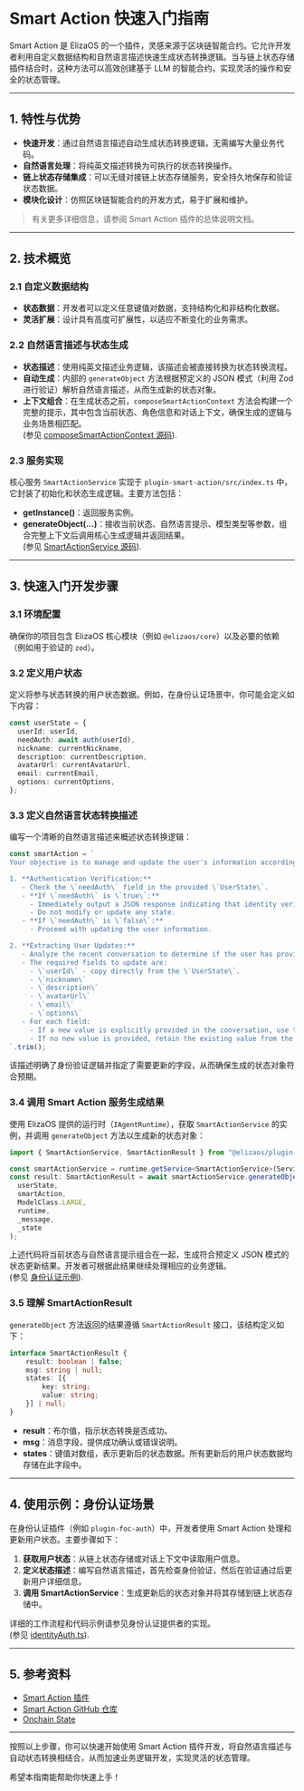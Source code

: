 # Smart Action 快速入门指南

Smart Action 是 ElizaOS 的一个插件，灵感来源于区块链智能合约。它允许开发者利用自定义数据结构和自然语言描述快速生成状态转换逻辑。当与链上状态存储插件结合时，这种方法可以高效创建基于 LLM 的智能合约，实现灵活的操作和安全的状态管理。

---

## 1. 特性与优势

- **快速开发**：通过自然语言描述自动生成状态转换逻辑，无需编写大量业务代码。
- **自然语言处理**：将纯英文描述转换为可执行的状态转换操作。
- **链上状态存储集成**：可以无缝对接链上状态存储服务，安全持久地保存和验证状态数据。
- **模块化设计**：仿照区块链智能合约的开发方式，易于扩展和维护。

> 有关更多详细信息，请参阅 Smart Action 插件的总体说明文档。

---

## 2. 技术概览

### 2.1 自定义数据结构

- **状态数据**：开发者可以定义任意键值对数据，支持结构化和非结构化数据。
- **灵活扩展**：设计具有高度可扩展性，以适应不断变化的业务需求。

### 2.2 自然语言描述与状态生成

- **状态描述**：使用纯英文描述业务逻辑，该描述会被直接转换为状态转换流程。
- **自动生成**：内部的 ```generateObject``` 方法根据预定义的 JSON 模式（利用 Zod 进行验证）解析自然语言描述，从而生成新的状态对象。
- **上下文组合**：在生成状态之前，```composeSmartActionContext``` 方法会构建一个完整的提示，其中包含当前状态、角色信息和对话上下文，确保生成的逻辑与业务场景相匹配。  
  (参见 [composeSmartActionContext 源码](https://github.com/focai-acc/focEliza/blob/develop/packages/plugin-smart-action/src/lib/index.ts)).

### 2.3 服务实现

核心服务 ```SmartActionService``` 实现于 ```plugin-smart-action/src/index.ts``` 中，它封装了初始化和状态生成逻辑。主要方法包括：

- **getInstance()**：返回服务实例。
- **generateObject(...)**：接收当前状态、自然语言提示、模型类型等参数，组合完整上下文后调用核心生成逻辑并返回结果。  
  (参见 [SmartActionService 源码](https://github.com/focai-acc/focEliza/blob/develop/packages/plugin-smart-action/src/index.ts)).

---

## 3. 快速入门开发步骤

### 3.1 环境配置

确保你的项目包含 ElizaOS 核心模块（例如 ```@elizaos/core```）以及必要的依赖（例如用于验证的 ```zod```）。

### 3.2 定义用户状态

定义将参与状态转换的用户状态数据。例如，在身份认证场景中，你可能会定义如下内容：

```typescript
const userState = {
  userId: userId,
  needAuth: await auth(userId),
  nickname: currentNickname,
  description: currentDescription,
  avatarUrl: currentAvatarUrl,
  email: currentEmail,
  options: currentOptions,
};
```

### 3.3 定义自然语言状态转换描述

编写一个清晰的自然语言描述来概述状态转换逻辑：

```typescript
const smartAction = `
Your objective is to manage and update the user's information according to the following precise steps:

1. **Authentication Verification:**
   - Check the \`needAuth\` field in the provided \`UserState\`.
   - **If \`needAuth\` is \`true\`:**
     - Immediately output a JSON response indicating that identity verification is required.
     - Do not modify or update any state.
   - **If \`needAuth\` is \`false\`:**
     - Proceed with updating the user information.

2. **Extracting User Updates:**
   - Analyze the recent conversation to determine if the user has provided updated details.
   - The required fields to update are:
     - \`userId\` - copy directly from the \`UserState\`.
     - \`nickname\`
     - \`description\`
     - \`avatarUrl\`
     - \`email\`
     - \`options\`
   - For each field:
     - If a new value is explicitly provided in the conversation, use that new value.
     - If no new value is provided, retain the existing value from the \`UserState\`.
`.trim();
```

该描述明确了身份验证逻辑并指定了需要更新的字段，从而确保生成的状态对象符合预期。

### 3.4 调用 Smart Action 服务生成结果

使用 ElizaOS 提供的运行时（```IAgentRuntime```），获取 ```SmartActionService``` 的实例，并调用 ```generateObject``` 方法以生成新的状态对象：

```typescript
import { SmartActionService, SmartActionResult } from "@elizaos/plugin-smart-action";

const smartActionService = runtime.getService<SmartActionService>(ServiceType.SMART_ACTION);
const result: SmartActionResult = await smartActionService.generateObject(
  userState,
  smartAction,
  ModelClass.LARGE,
  runtime,
  _message,
  _state
);
```

上述代码将当前状态与自然语言提示组合在一起，生成符合预定义 JSON 模式的状态更新结果。开发者可根据此结果继续处理相应的业务逻辑。  
(参见 [身份认证示例](https://github.com/focai-acc/focEliza/blob/develop/packages/plugin-foc-auth/src/actions/identityAuth.ts)).

### 3.5 理解 SmartActionResult

```generateObject``` 方法返回的结果遵循 ```SmartActionResult``` 接口，该结构定义如下：

```typescript
interface SmartActionResult {
    result: boolean | false;
    msg: string | null;
    states: [{
        key: string;
        value: string;
    }] | null;
}
```

- **result**：布尔值，指示状态转换是否成功。
- **msg**：消息字段，提供成功确认或错误说明。
- **states**：键值对数组，表示更新后的状态数据。所有更新后的用户状态数据均存储在此字段中。

---

## 4. 使用示例：身份认证场景

在身份认证插件（例如 ```plugin-foc-auth```）中，开发者使用 Smart Action 处理和更新用户状态。主要步骤如下：

1. **获取用户状态**：从链上状态存储或对话上下文中读取用户信息。
2. **定义状态描述**：编写自然语言描述，首先检查身份验证，然后在验证通过后更新用户详细信息。
3. **调用 SmartActionService**：生成更新后的状态对象并将其存储到链上状态存储中。

详细的工作流程和代码示例请参见身份认证提供者的实现。  
(参见 [identityAuth.ts](https://github.com/focai-acc/focEliza/blob/develop/packages/plugin-foc-auth/src/providers/identityAuth.ts)).

---

## 5. 参考资料

- [Smart Action 插件](/zh/collection/plugins/smart-action.md)
- [Smart Action GitHub 仓库](https://github.com/focai-acc/focEliza/tree/develop/packages/plugin-smart-action)
- [Onchain State](/zh/blog/onchain-state.md)

---

按照以上步骤，你可以快速开始使用 Smart Action 插件开发，将自然语言描述与自动状态转换相结合，从而加速业务逻辑开发，实现灵活的状态管理。

希望本指南能帮助你快速上手！
